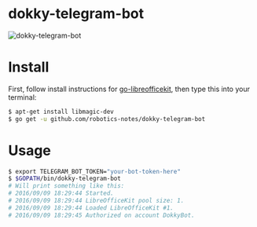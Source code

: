 # dokky-telegram-bot

![dokky-telegram-bot](http://i.imgur.com/8KhIOmW.png)

# Install
First, follow install instructions for [go-libreofficekit](https://github.com/docsbox/go-libreofficekit), then type this into your terminal:

```bash
$ apt-get install libmagic-dev
$ go get -u github.com/robotics-notes/dokky-telegram-bot
```

# Usage
```bash
$ export TELEGRAM_BOT_TOKEN="your-bot-token-here"
$ $GOPATH/bin/dokky-telegram-bot
# Will print something like this:
# 2016/09/09 18:29:44 Started.
# 2016/09/09 18:29:44 LibreOfficeKit pool size: 1.
# 2016/09/09 18:29:44 Loaded LibreOfficeKit #1.
# 2016/09/09 18:29:45 Authorized on account DokkyBot.
```
